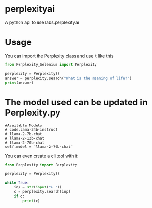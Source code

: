 # perplexityai
A python api to use labs.perplexity.ai

# Usage
You can import the Perplexity class and use it like this:
```python
from Perplexity_Selenium import Perplexity

perplexity = Perplexity()
answer = perplexity.search("What is the meaning of life?")
print(answer)
```
# The model used can be updated in Perplexity.py
    #Available Models
    # codellama-34b-instruct
    # llama-2-7b-chat
    # llama-2-13b-chat
    # llama-2-70b-chat
    self.model = "llama-2-70b-chat"

You can even create a cli tool with it:
```python
from Perplexity import Perplexity

perplexity = Perplexity()

while True:
    inp = str(input("> "))
    c = perplexity.search(inp)
    if c:
        print(c)
```
